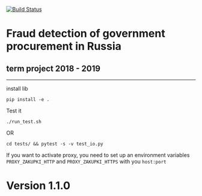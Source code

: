 [![Build Status](https://travis-ci.com/andreiSaw/zakupki.svg?branch=master)](https://travis-ci.com/andreiSaw/zakupki)
# Fraud detection of government procurement in Russia
## term project 2018 - 2019
---
install lib
``` shell
pip install -e .
```
Test it
```shell
./run_test.sh
```
OR
```shell
cd tests/ && pytest -s -v test_io.py
```
If you want to activate proxy, you need to set up an environment variables
`PROXY_ZAKUPKI_HTTP` and `PROXY_ZAKUPKI_HTTPS` with you `host:port`
# Version 1.1.0